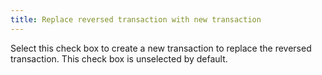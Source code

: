 ```yaml
---
title: Replace reversed transaction with new transaction
---
```



Select this check box to create a new transaction to replace the reversed  transaction. This check box is unselected by default.
